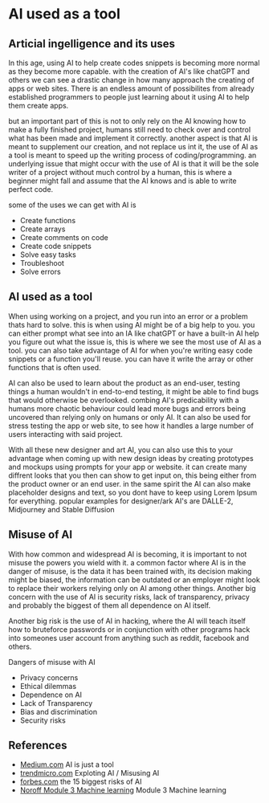 # AI used as a tool

## Articial ingelligence and its uses

In this age, using AI to help create codes snippets is becoming more normal as they become more capable.
with the creation of AI's like chatGPT and others we can see a drastic change in how many approach the creating of apps or web sites.
There is an endless amount of possibilites from already established programmers to people just learning about it using AI to help them create apps.

but an important part of this is not to only rely on the AI knowing how to make a fully finished project, humans still need to check over and control what has been made and implement it correctly. another aspect is that AI is meant to supplement our creation, and not replace us int it, the use of AI as a tool is meant to speed up the writing process of coding/programming. an underlying issue that might occur with the use of AI is that it will be the sole writer of a project without much control by a human, this is where a beginner might fall and assume that the AI knows and is able to write perfect code.

some of the uses we can get with AI is

 - Create functions
 - Create arrays
 - Create comments on code
 - Create code snippets
 - Solve easy tasks
 - Troubleshoot
 - Solve errors

## AI used as a tool

When using working on a project, and you run into an error or a problem thats hard to solve. this is when using AI might be of a big help to you. you can either prompt what see into an IA like chatGPT or have a built-in AI help you figure out what the issue is, this is where we see the most use of AI as a tool. you can also take advantage of AI for when you're writing easy code snippets or a function you'll reuse. you can have it write the array or other functions that is often used.

AI can also be used to learn about the product as an end-user, testing things a human wouldn't in end-to-end testing, it might be able to find bugs that would otherwise be overlooked. combing AI's predicability with a humans more chaotic behaviour could lead more bugs and errors being uncovered than relying only on humans or only AI. It can also be used for stress testing the app or web site, to see how it handles a large number of users interacting with said project.

With all these new designer and art AI, you can also use this to your advantage when coming up with new design ideas by creating prototypes and mockups using prompts for your app or website. it can create many diffrent looks that you then can show to get input on, this being either from the product owner or an end user. in the same spirit the AI can also make placeholder designs and text, so you dont have to keep using Lorem Ipsum for everything. popular examples for designer/ark AI's are DALLE-2, Midjourney and Stable Diffusion



## Misuse of AI

With how common and widespread AI is becoming, it is important to not misuse the powers you wield with it. a common factor where AI is in the danger of misuse, is the data it has been trained with, its decision making might be biased, the information can be outdated or an employer might look to replace their workers relying only on AI among other things.
Another big concern with the use of AI is security risks, lack of transparency, privacy and probably the biggest of them all dependence on AI itself.

Another big risk is the use of AI in hacking, where the AI will teach itself how to bruteforce passwords or in conjunction with other programs hack into someones user account from anything such as reddit, facebook and others. 

Dangers of misuse with AI

 - Privacy concerns
 - Ethical dilemmas
 - Dependence on AI
 - Lack of Transparency
 - Bias and discrimination
 - Security risks


## References

- [Medium.com](https://medium.com/towards-data-science/artificial-intelligence-is-just-a-tool-aab880f1bbdd) AI is just a tool
- [trendmicro.com](https://www.trendmicro.com/vinfo/us/security/news/cybercrime-and-digital-threats/exploiting-ai-how-cybercriminals-misuse-abuse-ai-and-ml) Exploting AI / Misusing AI
- [forbes.com](https://www.forbes.com/sites/bernardmarr/2023/06/02/the-15-biggest-risks-of-artificial-intelligence/) the 15 biggest risks of AI
- [Noroff Module 3 Machine learning](https://content.noroff.dev/development-platforms/machine-learning.html) Module 3 Machine learning